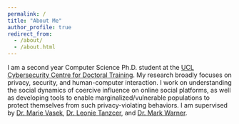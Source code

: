 ```yaml
---
permalink: /
title: "About Me"
author_profile: true
redirect_from: 
  - /about/
  - /about.html
---
```


I am a second year Computer Science Ph.D. student at the [UCL Cybersecurity Centre for Doctoral Training](https://www.ucl.ac.uk/cybersecurity-cdt/). My research broadly focuses on privacy, security, and human-computer interaction. I work on understanding the social dynamics of coercive influence on online social platforms, as well as developing tools to enable marginalized/vulnerable populations to protect themselves from such privacy-violating behaviors. I am supervised by [Dr. Marie Vasek](https://mvasek.com), [Dr. Leonie Tanzcer](https://www.leonietanczer.net/about.html), and [Dr. Mark Warner](https://markjwarner.github.io).
